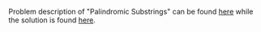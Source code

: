 Problem description of "Palindromic Substrings" can be found [here](https://leetcode.com/problems/palindromic-substrings/) while the solution is found [here](https://github.com/aurimas13/Solutions-To-Problems/blob/main/LeetCode/Java%20Solutions/Palindromic%20Substrings/palindromic.java).
